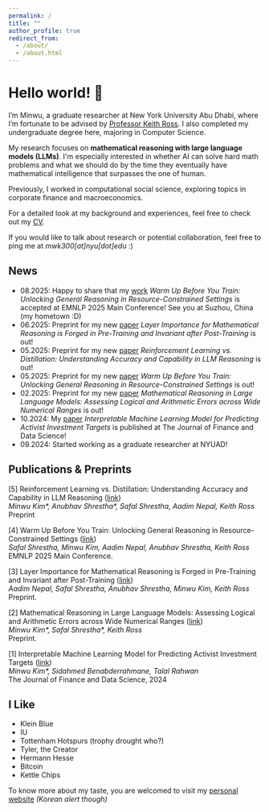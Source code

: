 ```yaml
---
permalink: /
title: ""
author_profile: true
redirect_from: 
  - /about/
  - /about.html
---
```

Hello world! 👋 
===
I’m Minwu, a graduate researcher at New York University Abu Dhabi, where I’m fortunate to be advised by [Professor Keith Ross](https://sites.google.com/nyu.edu/keithross/). I also completed my undergraduate degree here, majoring in Computer Science. 

My research focuses on **mathematical reasoning with large language models (LLMs)**. I'm especially interested in whether AI can solve hard math problems and what we should do by the time they eventually have mathematical intelligence that surpasses the one of human.

Previously, I worked in computational social science, exploring topics in corporate finance and macroeconomics. 

<!-- You can read more about my journey and why I pivoted to LLM research [here](/posts/unstructured/).   -->

For a detailed look at my background and experiences, feel free to check out my [CV](/files/MinwuKim_CV.pdf).  

If you would like to talk about research or potential collaboration, feel free to ping me at *mwk300[at]nyu[dot]edu* :\)


News
-----
- 08.2025: Happy to share that my [work](https://arxiv.org/abs/2505.13718) *Warm Up Before You Train: Unlocking General Reasoning in Resource-Constrained Settings* is accepted at EMNLP 2025 Main Conference! See you at Suzhou, China (my hometown :D)
- 06.2025: Preprint for my new [paper](https://arxiv.org/abs/2506.22638) *Layer Importance for Mathematical Reasoning is Forged in Pre-Training and Invariant after Post-Training* is out!
- 05.2025: Preprint for my new [paper](https://arxiv.org/abs/2505.14216) *Reinforcement Learning vs. Distillation: Understanding Accuracy and Capability in LLM Reasoning* is out!
- 05.2025: Preprint for my new [paper](https://arxiv.org/abs/2505.13718) *Warm Up Before You Train: Unlocking General Reasoning in Resource-Constrained Settings* is out!
- 02.2025: Preprint for my new [paper](https://arxiv.org/abs/2502.08680) *Mathematical Reasoning in Large Language Models: Assessing Logical and Arithmetic Errors across Wide Numerical Ranges* is out!
- 10.2024: My [paper](https://www.sciencedirect.com/science/article/pii/S240591882400031X) *Interpretable Machine Learning Model for Predicting Activist Investment Targets* is published at The Journal of Finance and Data Science!
- 09.2024: Started working as a graduate researcher at NYUAD!



Publications & Preprints
------
[5] Reinforcement Learning vs. Distillation: Understanding Accuracy and Capability in LLM Reasoning ([link](https://arxiv.org/abs/2505.14216))  
_Minwu Kim*, Anubhav Shrestha*, Safal Shrestha, Aadim Nepal, Keith Ross_  
Preprint

[4] Warm Up Before You Train: Unlocking General Reasoning in Resource-Constrained Settings ([link](https://arxiv.org/abs/2505.13718))  
_Safal Shrestha, Minwu Kim, Aadim Nepal, Anubhav Shrestha, Keith Ross_  
EMNLP 2025 Main Conference. 



[3] Layer Importance for Mathematical Reasoning is Forged in Pre-Training and Invariant after Post-Training ([link](https://arxiv.org/abs/2506.22638))  
_Aadim Nepal, Safal Shrestha, Anubhav Shrestha, Minwu Kim, Keith Ross_   
Preprint. 

[2] Mathematical Reasoning in Large Language Models: Assessing Logical and Arithmetic Errors across Wide Numerical Ranges ([link](https://arxiv.org/abs/2502.08680))  
_Minwu Kim*, Safal Shrestha*, Keith Ross_  
Preprint.

[1] Interpretable Machine Learning Model for Predicting Activist Investment Targets ([link](https://www.sciencedirect.com/science/article/pii/S240591882400031X))  
_Minwu Kim*, Sidahmed Benabderrahmane, Talal Rahwan_  
The Journal of Finance and Data Science, 2024




<!-- Thoughts on the LLM
----

Having a machine that understands human language means a lot. I jotted down some thoughts about it. 

- **[LLM and Wittgenstein's Picture Theory](/posts/picture-theory/)**
  - The Picture Theory posits that the structure of the world parallels that of language. If a machine comprehends language, it is reasonable to consider it intelligent.
- **[Abilities of LLMs and Information Density in Language](/posts/information-density/)**
  - The capabilities of LLMs fundamentally stem from their training data. From this perspective, we can understand what LLMs excel at and where their limitations lie.
- **[From Structured to Unstructured - A Quantitative Breakthrough of Data](/posts/unstructured/)**
  - Between structured and unstructured data lies a tradeoff between the volume of information and its structure. LLMs, however, may serve as a breakthrough to overcome this challenge.
- **[Thoughts on Inference-time Compute](/posts/inference-time)**
  - Personal ideas on why and how to let the LLMs think more.

- **[OpenAI o1 & Recent Trend of LLMs](/posts/o1/)**
  - Some thoughts after playing with o1. -->


I Like
------
- Klein Blue
- IU
- Tottenham Hotspurs (trophy drought who?)
- Tyler, the Creator
- Hermann Hesse
- Bitcoin
- Kettle Chips

To know more about my taste, you are welcomed to visit my <a href="https://minwukim.net" target="_blank">personal website</a>
 *(Korean alert though)*
